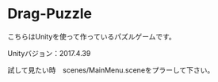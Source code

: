 # Drag-Puzzle

こちらはUnityを使って作っているパズルゲームです。

Unityバジョン：2017.4.39

試して見たい時　scenes/MainMenu.sceneをプラーして下さい。

